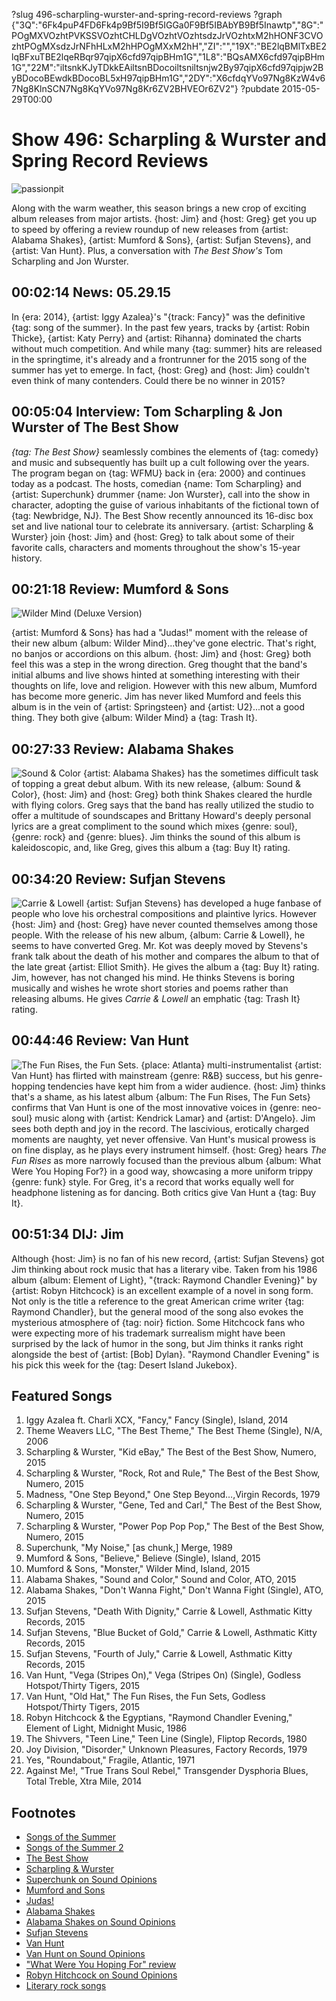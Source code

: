 ?slug 496-scharpling-wurster-and-spring-record-reviews
?graph {"3Q":"6Fk4puP4FD6Fk4p9Bf5I9Bf5IGGa0F9Bf5IBAbYB9Bf5Inawtp","8G":"POgMXVOzhtPVKSSVOzhtCHLDgVOzhtVOzhtsdzJrVOzhtxM2hHONF3CVOzhtPOgMXsdzJrNFhHLxM2hHPOgMXxM2hH","ZI":"","19X":"BE2lqBMlTxBE2lqBFxuTBE2lqeRBqr97qipX6cfd97qipBHm1G","1L8":"BQsAMX6cfd97qipBHm1G","22M":"iltsnkKJyTDkkEAiltsnBDocoiltsniltsnjw2By97qipX6cfd97qipjw2ByBDocoBEwdkBDocoBL5xH97qipBHm1G","2DY":"X6cfdqYVo97Ng8KzW4v67Ng8KlnSCN7Ng8KqYVo97Ng8Kr6ZV2BHVEOr6ZV2"}
?pubdate 2015-05-29T00:00

# Show 496: Scharpling & Wurster and Spring Record Reviews

![passionpit](https://static.soundopinions.org/images/2015/recordreview_web.jpg)

Along with the warm weather, this season brings a new crop of exciting album releases from major artists. {host: Jim} and {host: Greg} get you up to speed by offering a review roundup of new releases from {artist: Alabama Shakes}, {artist: Mumford & Sons}, {artist: Sufjan Stevens}, and {artist: Van Hunt}. Plus, a conversation with *The Best Show's* Tom Scharpling and Jon Wurster.

## 00:02:14 News: 05.29.15
In {era: 2014}, {artist: Iggy Azalea}'s "{track: Fancy}" was the definitive {tag: song of the summer}. In the past few years, tracks by {artist: Robin Thicke}, {artist: Katy Perry} and {artist: Rihanna} dominated the charts without much competition. And while many {tag: summer} hits are released in the springtime, it's already and a frontrunner for the 2015 song of the summer has yet to emerge. In fact, {host: Greg} and {host: Jim} couldn't even think of many contenders. Could there be no winner in 2015?

## 00:05:04 Interview: Tom Scharpling & Jon Wurster of The Best Show
*{tag: The Best Show}* seamlessly combines the elements of {tag: comedy} and music and subsequently has built up a cult following over the years. The program began on {tag: WFMU} back in {era: 2000} and continues today as a podcast. The hosts, comedian {name: Tom Scharpling} and {artist: Superchunk} drummer {name: Jon Wurster}, call into the show in character, adopting the guise of various inhabitants of the fictional town of {tag: Newbridge, NJ}. The Best Show recently announced its 16-disc box set and live national tour to celebrate its anniversary. {artist: Scharpling & Wurster} join {host: Jim} and {host: Greg} to talk about some of their favorite calls, characters and moments throughout the show's 15-year history.

## 00:21:18 Review: Mumford & Sons
![Wilder Mind (Deluxe Version)](https://static.soundopinions.org/assets/496/ZI0.jpg)

{artist: Mumford & Sons} has had a "Judas!" moment with the release of their new album {album: Wilder Mind}...they've gone electric. That's right, no banjos or accordions on this album. {host: Jim} and {host: Greg} both feel this was a step in the wrong direction. Greg thought that the band's initial albums and live shows hinted at something interesting with their thoughts on life, love and religion. However with this new album, Mumford has become more generic. Jim has never liked Mumford and feels this album is in the vein of {artist: Springsteen} and {artist: U2}...not a good thing. They both give {album: Wilder Mind} a {tag: Trash It}.

## 00:27:33 Review: Alabama Shakes
![Sound & Color](https://static.soundopinions.org/assets/496/19X0.jpg)
{artist: Alabama Shakes} has the sometimes difficult task of topping a great debut album. With its new release, {album: Sound & Color}, {host: Jim} and {host: Greg} both think Shakes cleared the hurdle with flying colors. Greg says that the band has really utilized the studio to offer a multitude of soundscapes and Brittany Howard's deeply personal lyrics are a great compliment to the sound which mixes {genre: soul}, {genre: rock} and {genre: blues}. Jim thinks the sound of this album is kaleidoscopic, and, like Greg, gives this album a {tag: Buy It} rating.

## 00:34:20 Review: Sufjan Stevens
![Carrie & Lowell](https://static.soundopinions.org/assets/496/1L80.jpg)
{artist: Sufjan Stevens} has developed a huge fanbase of people who love his orchestral compositions and plaintive lyrics. However {host: Jim} and {host: Greg} have never counted themselves among those people. With the release of his new album, {album: Carrie & Lowell}, he seems to have converted Greg. Mr. Kot was deeply moved by Stevens's frank talk about the death of his mother and compares the album to that of the late great {artist: Elliot Smith}. He gives the album a {tag: Buy It} rating. Jim, however, has not changed his mind. He thinks Stevens is boring musically and wishes he wrote short stories and poems rather than releasing albums. He gives *Carrie & Lowell* an emphatic {tag: Trash It} rating.

## 00:44:46 Review: Van Hunt
![The Fun Rises, the Fun Sets.](https://static.soundopinions.org/assets/496/22M0.jpg)
{place: Atlanta} multi-instrumentalist {artist: Van Hunt} has flirted with mainstream {genre: R&B} success, but his genre-hopping tendencies have kept him from a wider audience. {host: Jim} thinks that's a shame, as his latest album {album: The Fun Rises, The Fun Sets} confirms that Van Hunt is one of the most innovative voices in {genre: neo-soul} music along with {artist: Kendrick Lamar} and {artist: D'Angelo}. Jim sees both depth and joy in the record. The lascivious, erotically charged moments are naughty, yet never offensive. Van Hunt's musical prowess is on fine display, as he plays every instrument himself. {host: Greg} hears *The Fun Rises* as more narrowly focused than the previous album {album: What Were You Hoping For?} in a good way, showcasing a more uniform trippy {genre: funk} style. For Greg, it's a record that works equally well for headphone listening as for dancing. Both critics give Van Hunt a {tag: Buy It}.

## 00:51:34 DIJ: Jim
Although {host: Jim} is no fan of his new record, {artist: Sufjan Stevens} got Jim thinking about rock music that has a literary vibe. Taken from his 1986 album {album: Element of Light}, "{track: Raymond Chandler Evening}" by {artist: Robyn Hitchcock} is an excellent example of a novel in song form. Not only is the title a reference to the great American crime writer {tag: Raymond Chandler}, but the general mood of the song also evokes the mysterious atmosphere of {tag: noir} fiction. Some Hitchcock fans who were expecting more of his trademark surrealism might have been surprised by the lack of humor in the song, but Jim thinks it ranks right alongside the best of {artist: [Bob] Dylan}. "Raymond Chandler Evening" is his pick this week for the {tag: Desert Island Jukebox}.

## Featured Songs
1. Iggy Azalea ft. Charli XCX, "Fancy," Fancy (Single), Island, 2014 
1. Theme Weavers LLC, "The Best Theme," The Best Theme (Single), N/A, 2006 
1. Scharpling & Wurster, "Kid eBay," The Best of the Best Show, Numero, 2015 
1. Scharpling & Wurster, "Rock, Rot and Rule," The Best of the Best Show, Numero, 2015 
1. Madness, "One Step Beyond," One Step Beyond…,Virgin Records, 1979 
1. Scharpling & Wurster, "Gene, Ted and Carl," The Best of the Best Show, Numero, 2015 
1. Scharpling & Wurster, "Power Pop Pop Pop," The Best of the Best Show, Numero, 2015 
1. Superchunk, "My Noise," [as chunk,] Merge, 1989 
1. Mumford & Sons, "Believe," Believe (Single), Island, 2015 
1. Mumford & Sons, "Monster," Wilder Mind, Island, 2015 
1. Alabama Shakes, "Sound and Color," Sound and Color, ATO, 2015 
1. Alabama Shakes, "Don't Wanna Fight," Don't Wanna Fight (Single), ATO, 2015 
1. Sufjan Stevens, "Death With Dignity," Carrie & Lowell, Asthmatic Kitty Records, 2015 
1. Sufjan Stevens, "Blue Bucket of Gold," Carrie & Lowell, Asthmatic Kitty Records, 2015 
1. Sufjan Stevens, "Fourth of July," Carrie & Lowell, Asthmatic Kitty Records, 2015
1. Van Hunt, "Vega (Stripes On)," Vega (Stripes On) (Single), Godless Hotspot/Thirty Tigers, 2015 
1. Van Hunt, "Old Hat," The Fun Rises, the Fun Sets, Godless Hotspot/Thirty Tigers, 2015 
1. Robyn Hitchcock & the Egyptians, "Raymond Chandler Evening," Element of Light, Midnight Music, 1986 
1. The Shivvers, "Teen Line," Teen Line (Single), Fliptop Records, 1980 
1. Joy Division, "Disorder," Unknown Pleasures, Factory Records, 1979 
1. Yes, "Roundabout," Fragile, Atlantic, 1971 
1. Against Me!, "True Trans Soul Rebel," Transgender Dysphoria Blues, Total Treble, Xtra Mile, 2014 


## Footnotes
- [Songs of the Summer](http://uproxx.com/music/2014/05/song-of-the-summer-every-year/)
- [Songs of the Summer 2](http://www.vulture.com/2011/06/the_last_twenty_years_of_the_s.html)
- [The Best Show](http://thebestshow.net/)
- [Scharpling & Wurster](http://scharplingandwurster.com/)
- [Superchunk on Sound Opinions](http://www.soundopinions.org/show/269/)
- [Mumford and Sons](http://www.mumfordandsons.com/)
- [Judas!](https://www.youtube.com/watch?v=0ntAPh4AC-c)
- [Alabama Shakes](http://www.alabamashakes.com/)
- [Alabama Shakes on Sound Opinions](http://www.soundopinions.org/show/333/)
- [Sufjan Stevens](http://music.sufjan.com/)
- [Van Hunt](http://vanhunt.com/)
- [Van Hunt on Sound Opinions](/show/344/)
- ["What Were You Hoping For" review](/show/307/#vanhunt)
- [Robyn Hitchcock on Sound Opinions](/show/59)
- [Literary rock songs](/show/176)
